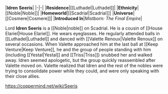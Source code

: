 |**Idren Seeris**|
|-|-|
|**Residence**|[[Luthadel\|Luthadel]]|
|**Ethnicity**|[[Noble\|Noble]]|
|**Homeworld**|[[Scadrial\|Scadrial]]|
|**Universe**|[[Cosmere\|Cosmere]]|
|**Introduced In**|*Mistborn: The Final Empire*|

Lord **Idren Seeris** is a [[Noble\|noble]] on Scadrial. He is a cousin of [[House Elariel\|House Elariel]].
He wears eyeglasses.
He regularly attended balls in [[Luthadel\|Luthadel]] and danced with [[Valette Renoux\|Valette Renoux]] on several occasions. When Valette approached him at the last ball at [[Keep Venture\|Keep Venture]], he and the group of people standing with him (including [[Yestal\|Yestal]] and [[Triss\|Triss]]) snubbed her and walked away. Idren seemed apologetic, but the group quickly reassembled after Valette moved on. Valette realized that Idren and the rest of the nobles were trying to consolidate power while they could, and were only speaking with their close allies.



https://coppermind.net/wiki/Seeris